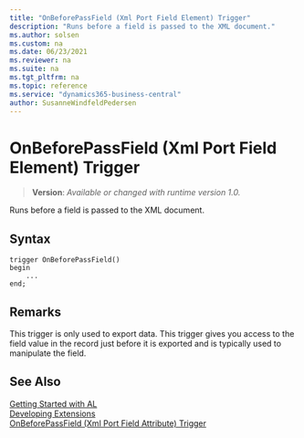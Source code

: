 ```yaml
---
title: "OnBeforePassField (Xml Port Field Element) Trigger"
description: "Runs before a field is passed to the XML document."
ms.author: solsen
ms.custom: na
ms.date: 06/23/2021
ms.reviewer: na
ms.suite: na
ms.tgt_pltfrm: na
ms.topic: reference
ms.service: "dynamics365-business-central"
author: SusanneWindfeldPedersen
---
```

[//]: # (START>DO_NOT_EDIT)
[//]: # (IMPORTANT:Do not edit any of the content between here and the END>DO_NOT_EDIT.)
[//]: # (Any modifications should be made in the .xml files in the ModernDev repo.)

# OnBeforePassField (Xml Port Field Element) Trigger
> **Version**: _Available or changed with runtime version 1.0._

Runs before a field is passed to the XML document.


## Syntax
```AL
trigger OnBeforePassField()
begin
    ...
end;
```



[//]: # (IMPORTANT: END>DO_NOT_EDIT)

## Remarks  
 This trigger is only used to export data. This trigger gives you access to the field value in the record just before it is exported and is typically used to manipulate the field.  

## See Also  
[Getting Started with AL](../../devenv-get-started.md)  
[Developing Extensions](../../devenv-dev-overview.md)  
[OnBeforePassField (Xml Port Field Attribute) Trigger](../xmlportfieldattribute/devenv-onbeforepassfield-xmlportfieldattribute-trigger.md)
